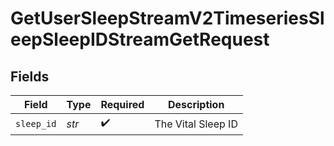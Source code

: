 # GetUserSleepStreamV2TimeseriesSleepSleepIDStreamGetRequest


## Fields

| Field              | Type               | Required           | Description        |
| ------------------ | ------------------ | ------------------ | ------------------ |
| `sleep_id`         | *str*              | :heavy_check_mark: | The Vital Sleep ID |